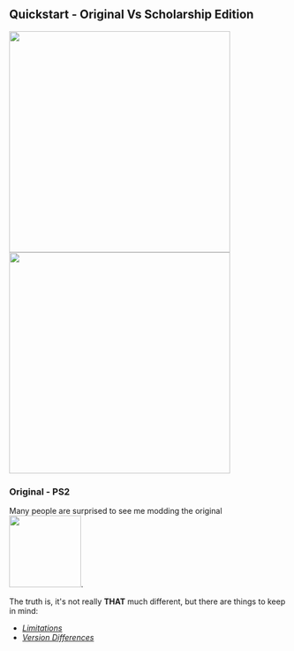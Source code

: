 ## Quickstart - Original Vs Scholarship Edition

<p align="left">
  <img src="https://user-images.githubusercontent.com/36112411/101244163-17e24100-3705-11eb-9b3c-773bfc8f4337.png" width="400">
  <img src="https://user-images.githubusercontent.com/36112411/101243899-81615000-3703-11eb-96e9-7450ad242ec9.png" width="400">
</p>

### Original - PS2

<p align="left">
  Many people are surprised to see me modding the original  <img src="https://user-images.githubusercontent.com/36112411/101244342-36950780-3706-11eb-9d21-0e278a840d77.png" width="130">.
</p>

The truth is, it's not really **THAT** much different, but there are things to keep in mind:

- [_Limitations_](https://github.com/SimonBestia/Bully-Modding-Reference/PS2/Limitations)
- [_Version Differences_](https://github.com/SimonBestia/Bully-Modding-Reference/PS2/Differences)
